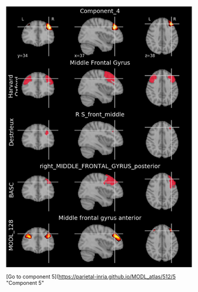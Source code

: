 


![4](preliminary/4.jpg "Component 4")

[Go to component 5](https://parietal-inria.github.io/MODL_atlas/512/5 "Component 5"